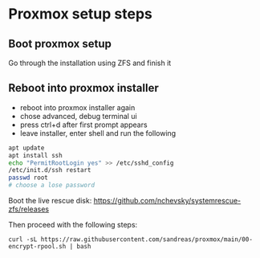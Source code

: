 # Proxmox setup steps

## Boot proxmox setup

Go through the installation using ZFS and finish it

## Reboot into proxmox installer

- reboot into proxmox installer again
- chose advanced, debug terminal ui
- press ctrl+d after first prompt appears
- leave installer, enter shell and run the following

```bash
apt update
apt install ssh
echo "PermitRootLogin yes" >> /etc/sshd_config
/etc/init.d/ssh restart 
passwd root
# choose a lose password
```



Boot the live rescue disk:
https://github.com/nchevsky/systemrescue-zfs/releases

Then proceed with the following steps:

```
curl -sL https://raw.githubusercontent.com/sandreas/proxmox/main/00-encrypt-rpool.sh | bash
```
